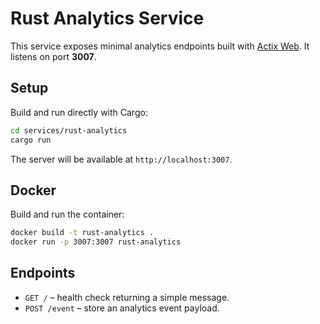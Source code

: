 # Rust Analytics Service

This service exposes minimal analytics endpoints built with [Actix Web](https://actix.rs/). It listens on port **3007**.

## Setup

Build and run directly with Cargo:

```bash
cd services/rust-analytics
cargo run
```

The server will be available at `http://localhost:3007`.

## Docker

Build and run the container:

```bash
docker build -t rust-analytics .
docker run -p 3007:3007 rust-analytics
```

## Endpoints

- `GET /` – health check returning a simple message.
- `POST /event` – store an analytics event payload.

